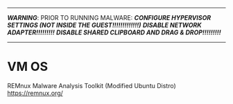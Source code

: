 ***********************************************************************
***WARNING***:
PRIOR TO RUNNING MALWARE:
***CONFIGURE HYPERVISOR SETTINGS (NOT INSIDE THE GUEST!!!!!!!!!!!!!)***
***DISABLE NETWORK ADAPTER!!!!!!!!!***
***DISABLE SHARED CLIPBOARD AND DRAG & DROP!!!!!!!!!***
***********************************************************************

# VM OS

REMnux Malware Analysis Toolkit (Modified Ubuntu Distro)
https://remnux.org/
